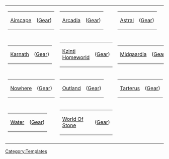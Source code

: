 <table>
<tbody>
<tr class="odd">
<td><table>
<tbody>
<tr class="odd">
<td><p><a href=":Category:Airscape.md"
title="wikilink">Airscape</a></p></td>
<td><p>(<a href=":Category:Gear_In_Airscape.md"
title="wikilink">Gear</a>)</p></td>
</tr>
</tbody>
</table></td>
<td><table>
<tbody>
<tr class="odd">
<td><p><a href=":Category:Arcadia.md"
title="wikilink">Arcadia</a></p></td>
<td><p>(<a href=":Category:Gear_In_Arcadia.md"
title="wikilink">Gear</a>)</p></td>
</tr>
</tbody>
</table></td>
<td><table>
<tbody>
<tr class="odd">
<td><p><a href=":Category:Astral.md"
title="wikilink">Astral</a></p></td>
<td><p>(<a href=":Category:Gear_In_Astral.md"
title="wikilink">Gear</a>)</p></td>
</tr>
</tbody>
</table></td>
<td><table>
<tbody>
<tr class="odd">
<td><p><a href=":Category:Firerealm.md"
title="wikilink">Firerealm</a></p></td>
<td><p>(<a href=":Category:Gear_In_Firerealm.md"
title="wikilink">Gear</a>)</p></td>
</tr>
</tbody>
</table></td>
</tr>
<tr class="even">
<td><table>
<tbody>
<tr class="odd">
<td><p><a href=":Category:Karnath.md"
title="wikilink">Karnath</a></p></td>
<td><p>(<a href=":Category:Gear_In_Karnath.md"
title="wikilink">Gear</a>)</p></td>
</tr>
</tbody>
</table></td>
<td><table>
<tbody>
<tr class="odd">
<td><p><a href=":Category:Kzinti_Homeworld.md" title="wikilink">Kzinti
Homeworld</a></p></td>
<td><p>(<a href=":Category:Gear_In_Kzinti_Homeworld.md"
title="wikilink">Gear</a>)</p></td>
</tr>
</tbody>
</table></td>
<td><table>
<tbody>
<tr class="odd">
<td><p><a href=":Category:Midgaardia.md"
title="wikilink">Midgaardia</a></p></td>
<td><p>(<a href=":Category:Gear_In_Midgaardia.md"
title="wikilink">Gear</a>)</p></td>
</tr>
</tbody>
</table></td>
<td><table>
<tbody>
<tr class="odd">
<td><p><a href=":Category:Noctopia.md"
title="wikilink">Noctopia</a></p></td>
<td><p>(<a href=":Category:Gear_In_Noctopia.md"
title="wikilink">Gear</a>)</p></td>
</tr>
</tbody>
</table></td>
</tr>
<tr class="odd">
<td><table>
<tbody>
<tr class="odd">
<td><p><a href=":Category:Nowhere.md"
title="wikilink">Nowhere</a></p></td>
<td><p>(<a href=":Category:Gear_In_Nowhere.md"
title="wikilink">Gear</a>)</p></td>
</tr>
</tbody>
</table></td>
<td><table>
<tbody>
<tr class="odd">
<td><p><a href=":Category:Outland.md"
title="wikilink">Outland</a></p></td>
<td><p>(<a href=":Category:Gear_In_Outland.md"
title="wikilink">Gear</a>)</p></td>
</tr>
</tbody>
</table></td>
<td><table>
<tbody>
<tr class="odd">
<td><p><a href=":Category:Tarterus.md"
title="wikilink">Tarterus</a></p></td>
<td><p>(<a href=":Category:Gear_In_Tarterus.md"
title="wikilink">Gear</a>)</p></td>
</tr>
</tbody>
</table></td>
<td><table>
<tbody>
<tr class="odd">
<td><p><a href=":Category:Thorngate.md"
title="wikilink">Thorngate</a></p></td>
<td><p>(<a href=":Category:Gear_In_Thorngate.md"
title="wikilink">Gear</a>)</p></td>
</tr>
</tbody>
</table></td>
</tr>
<tr class="even">
<td><table>
<tbody>
<tr class="odd">
<td><p><a href=":Category:Water.md" title="wikilink">Water</a></p></td>
<td><p>(<a href=":Category:Gear_In_Water.md"
title="wikilink">Gear</a>)</p></td>
</tr>
</tbody>
</table></td>
<td><table>
<tbody>
<tr class="odd">
<td><p><a href=":Category:World_Of_Stone.md" title="wikilink">World Of
Stone</a></p></td>
<td><p>(<a href=":Category:Gear_In_World_Of_Stone.md"
title="wikilink">Gear</a>)</p></td>
</tr>
</tbody>
</table></td>
<td></td>
<td></td>
</tr>
<tr class="odd">
<td></td>
<td></td>
<td></td>
<td></td>
</tr>
</tbody>
</table>

<noinclude></noinclude>

[Category:Templates](Category:Templates "wikilink")
